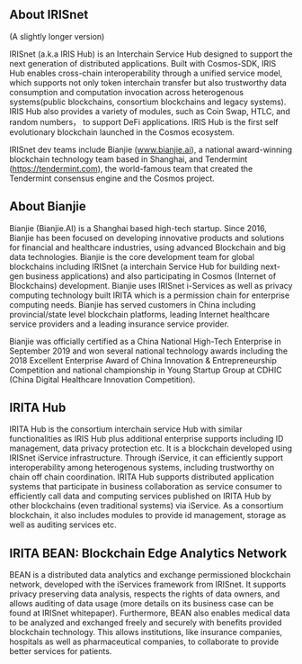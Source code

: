 ## About IRISnet 
(A slightly longer version)

IRISnet (a.k.a IRIS Hub) is an Interchain Service Hub designed to support the next generation of distributed applications. Built with Cosmos-SDK, IRIS Hub enables cross-chain interoperability through a unified service model, which supports not only token interchain transfer but also trustworthy data consumption and computation invocation across heterogenous systems(public blockchains, consortium blockchains and legacy systems). IRIS Hub also provides a variety of modules, such as Coin Swap, HTLC, and random numbers， to support DeFi applications. IRIS Hub is the first self evolutionary blockchain launched in the Cosmos ecosystem. 

IRISnet dev teams include Bianjie (www.bianjie.ai), a national award-winning blockchain technology team based in Shanghai, and Tendermint (https://tendermint.com), the world-famous team that created the Tendermint consensus engine and the Cosmos project.


## About Bianjie

Bianjie (Bianjie.AI) is a Shanghai based high-tech startup. Since 2016, Bianjie has been focused on developing innovative products and solutions for financial and healthcare industries, using advanced Blockchain and big data technologies. Bianjie is the core development team for global blockchains including  IRISnet (a interchain Service Hub for building next-gen business applications) and also participating in Cosmos (Internet of Blockchains) development.  Bianjie uses IRISnet i-Services as well as privacy computing technology built IRITA which is a permission chain for enterprise computing needs. Bianjie has served customers in China including provincial/state level blockchain platforms, leading Internet healthcare service providers and a leading insurance service provider.

Bianjie was officially certified as a China National High-Tech Enterprise in September 2019 and won several national technology awards including the 2018 Excellent Enterprise Award of China Innovation & Entrepreneurship Competition and national championship in Young Startup Group at CDHIC (China Digital Healthcare Innovation Competition).



## IRITA Hub 

IRITA Hub is the consortium interchain service Hub with similar functionalities as IRIS Hub plus additional enterprise supports including ID management, data privacy protection etc. It is a blockchain developed using IRISnet iService infrastructure. Through iService, it can efficiently support interoperability among heterogenous systems, including trustworthy on chain off chain coordination. IRITA Hub supports distributed application systems that participate in business collaboration as service consumer to efficiently call data and computing services published on IRITA Hub by other blockchains (even traditional systems) via iService. As a consortium blockchain, it also includes modules to provide id management, storage as well as auditing services etc. 

## IRITA BEAN: Blockchain Edge Analytics Network

BEAN is a distributed data analytics and exchange permissioned blockchain network, developed with the iServices framework from IRISnet. It supports privacy preserving data analysis, respects the rights of data owners, and allows auditing of data usage (more details on its business case can be found at IRISnet whitepaper). Furthermore, BEAN also enables medical data to be analyzed and exchanged freely and securely with benefits provided blockchain technology. This allows institutions, like insurance companies, hospitals as well as pharmaceutical companies, to collaborate to provide better services for patients.



